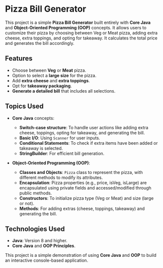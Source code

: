 # Pizza Bill Generator

This project is a simple **Pizza Bill Generator** built entirely with **Core Java** and **Object-Oriented Programming (OOP)** concepts. It allows users to customize their pizza by choosing between Veg or Meat pizza, adding extra cheese, extra toppings, and opting for takeaway. It calculates the total price and generates the bill accordingly.

## Features

-   Choose between **Veg** or **Meat** pizza.
-   Option to select a **large size** for the pizza.
-   Add **extra cheese** and **extra toppings**.
-   Opt for **takeaway packaging**.
-   **Generate a detailed bill** that includes all selections.

## Topics Used

-   **Core Java** concepts:
    
    -   **Switch-case structure**: To handle user actions like adding extra cheese, toppings, opting for takeaway, and generating the bill.
    -   **Basic I/O**: Using `Scanner` for user inputs.
    -   **Conditional Statements**: To check if extra items have been added or takeaway is selected.
    -   **StringBuilder**: For efficient bill generation.
-   **Object-Oriented Programming (OOP)**:
    
    -   **Classes and Objects**: `Pizza` class to represent the pizza, with different methods to modify its attributes.
    -   **Encapsulation**: Pizza properties (e.g., price, isVeg, isLarge) are encapsulated using private fields and accessed/modified through public methods.
    -   **Constructors**: To initialize pizza type (Veg or Meat) and size (large or not).
    -   **Methods**: For adding extras (cheese, toppings, takeaway) and generating the bill.


## Technologies Used

-   **Java**: Version 8 and higher.
-   **Core Java** and **OOP Principles**.

This project is a simple demonstration of using **Core Java** and **OOP** to build an interactive console-based application.
